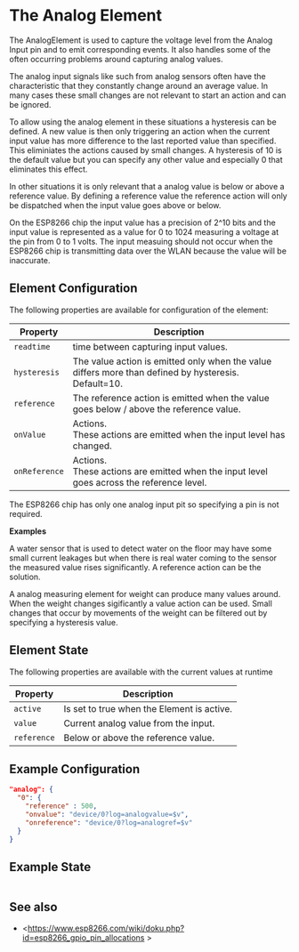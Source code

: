 # The Analog Element

The AnalogElement is used to capture the voltage level from the Analog Input pin and to emit corresponding events.
It also handles some of the often occurring problems around capturing analog values.

<!-- ![Button Properties and Actions](ButtonAPI.png) -->

The analog input signals like such from analog sensors often have the characteristic that they constantly change around an average value.
In many cases these small changes are not relevant to start an action and can be ignored. 

To allow using the analog element in these situations a hysteresis can be defined. A new value is then only triggering an action when the current input value has more difference to the last reported value than specified. This eliminiates the actions caused by small changes. 
A hysteresis of 10 is the default value but you can specify any other value and especially 0 that eliminates this effect.

In other situations it is only relevant that a analog value is below or above a reference value. 
By defining a reference value the reference action will only be dispatched when the input value goes above or below.

On the ESP8266 chip the input value has a precision of 2^10 bits and the input value is represented as a value for 0 to 1024 measuring a voltage at the pin from 0 to 1 volts. The input measuing should not occur when the ESP8266 chip is transmitting data over the WLAN because the value will be inaccurate.

## Element Configuration

The following properties are available for configuration of the element:

| Property      | Description                                                                                          |
| ------------- | ---------------------------------------------------------------------------------------------------- |
| `readtime`    | time between capturing input values.                                                                 |
| `hysteresis`  | The value action is emitted only when the value differs more than defined by hysteresis. Default=10. |
| `reference`   | The reference action is emitted when the value goes below / above the reference value.               |
| `onValue`     | Actions.<br/>These actions are emitted when the input level has changed.                             |
| `onReference` | Actions. <br/>These actions are emitted when the input level goes across the reference level.         |

<!-- \* This parameter must be specified. -->

The ESP8266 chip has only one analog input pit so specifying a pin is not required.

**Examples**

A water sensor that is used to detect water on the floor may have some small current leakages but when there is real water coming to the sensor the measured value rises significantly. A reference action can be the solution.

A analog measuring element for weight can produce many values around. When the weight changes sigificantly a value action can be used. Small changes that occur by movements of the weight can be filtered out by specifying a hysteresis value.  


## Element State

The following properties are available with the current values at runtime

| Property    | Description                                |
| ----------- | ------------------------------------------ |
| `active`    | Is set to true when the Element is active. |
| `value`     | Current analog value from the input.       |
| `reference` | Below or above the reference value.        |


## Example Configuration

```JSON
"analog": {
  "0": {
    "reference" : 500,
    "onvalue": "device/0?log=analogvalue=$v",
    "onreference": "device/0?log=analogref=$v"
  }
}
```

## Example State

```JSON
```

## See also

* <https://www.esp8266.com/wiki/doku.php?id=esp8266_gpio_pin_allocations  >